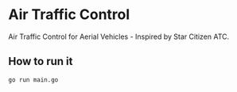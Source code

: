 # Air Traffic Control

Air Traffic Control for Aerial Vehicles - Inspired by Star Citizen ATC.


## How to run it

```shell
go run main.go
```
